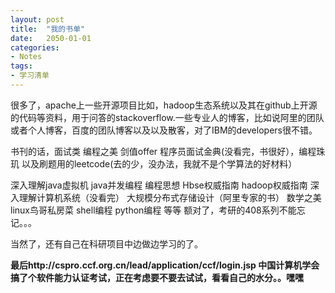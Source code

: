 ```yaml
---
layout: post
title:  "我的书单"
date:   2050-01-01
categories: 
- Notes 
tags:
- 学习清单
---
```



很多了，apache上一些开源项目比如，hadoop生态系统以及其在github上开源的代码等资料，用于问答的stackoverflow.一些专业人的博客，比如说阿里的团队或者个人博客，百度的团队博客以及以及散客，对了IBM的developers很不错。

书刊的话，面试类 编程之美 剑值offer  程序员面试金典(没看完，书很好），编程珠玑 以及刷题用的leetcode(去的少，没办法，我就不是个学算法的好材料）

深入理解java虚拟机  java并发编程  编程思想 Hbse权威指南 hadoop权威指南 深入理解计算机系统（没看完）  大规模分布式存储设计（阿里专家的书）  数学之美  linux鸟哥私房菜  shell编程 python编程  等等 额对了，考研的408系列不能忘记。。。

当然了，还有自己在科研项目中边做边学习的了。


**最后http://cspro.ccf.org.cn/lead/application/ccf/login.jsp 中国计算机学会搞了个软件能力认证考试，正在考虑要不要去试试，看看自己的水分。。嘿嘿**
